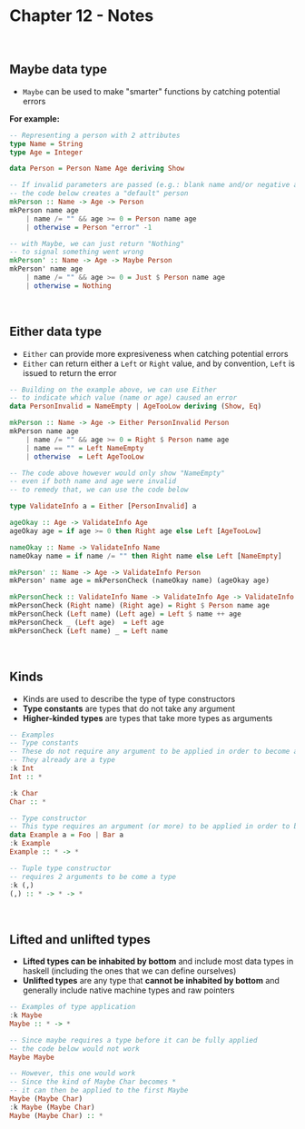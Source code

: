 # Chapter 12 - Notes

</br>

## Maybe data type
- `Maybe` can be used to make "smarter" functions by catching potential errors

**For example:**
```haskell
-- Representing a person with 2 attributes
type Name = String
type Age = Integer

data Person = Person Name Age deriving Show

-- If invalid parameters are passed (e.g.: blank name and/or negative age)
-- the code below creates a "default" person
mkPerson :: Name -> Age -> Person
mkPerson name age
    | name /= "" && age >= 0 = Person name age
    | otherwise = Person "error" -1

-- with Maybe, we can just return "Nothing" 
-- to signal something went wrong
mkPerson' :: Name -> Age -> Maybe Person
mkPerson' name age 
    | name /= "" && age >= 0 = Just $ Person name age
    | otherwise = Nothing
```

<br/>

## Either data type
- `Either` can provide more expresiveness when catching potential errors
- `Either` can return either a `Left` or `Right` value, and by convention, `Left` is issued to return the error

```haskell
-- Building on the example above, we can use Either
-- to indicate which value (name or age) caused an error
data PersonInvalid = NameEmpty | AgeTooLow deriving (Show, Eq)

mkPerson :: Name -> Age -> Either PersonInvalid Person
mkPerson name age 
    | name /= "" && age >= 0 = Right $ Person name age
    | name == "" = Left NameEmpty
    | otherwise  = Left AgeTooLow

-- The code above however would only show "NameEmpty"
-- even if both name and age were invalid
-- to remedy that, we can use the code below

type ValidateInfo a = Either [PersonInvalid] a

ageOkay :: Age -> ValidateInfo Age
ageOkay age = if age >= 0 then Right age else Left [AgeTooLow]

nameOkay :: Name -> ValidateInfo Name
nameOkay name = if name /= "" then Right name else Left [NameEmpty]

mkPerson' :: Name -> Age -> ValidateInfo Person
mkPerson' name age = mkPersonCheck (nameOkay name) (ageOkay age)

mkPersonCheck :: ValidateInfo Name -> ValidateInfo Age -> ValidateInfo Person
mkPersonCheck (Right name) (Right age) = Right $ Person name age
mkPersonCheck (Left name) (Left age) = Left $ name ++ age 
mkPersonCheck _ (Left age)  = Left age
mkPersonCheck (Left name) _ = Left name
```

<br/>

## Kinds
- Kinds are used to describe the type of type constructors
- **Type constants** are types that do not take any argument
- **Higher-kinded types** are types that take more types as arguments

```haskell
-- Examples
-- Type constants
-- These do not require any argument to be applied in order to become a type
-- They already are a type 
:k Int
Int :: *

:k Char
Char :: *

-- Type constructor
-- This type requires an argument (or more) to be applied in order to become a type
data Example a = Foo | Bar a
:k Example
Example :: * -> * 

-- Tuple type constructor
-- requires 2 arguments to be come a type
:k (,)
(,) :: * -> * -> *
```

<br/>

## Lifted and unlifted types
- **Lifted types can be inhabited by bottom** and include most data types in haskell (including the ones that we can define ourselves)
- **Unlifted types** are any type that **cannot be inhabited by bottom** and generally include native machine types and raw pointers

```haskell
-- Examples of type application
:k Maybe
Maybe :: * -> *

-- Since maybe requires a type before it can be fully applied
-- the code below would not work
Maybe Maybe

-- However, this one would work
-- Since the kind of Maybe Char becomes *
-- it can then be applied to the first Maybe
Maybe (Maybe Char)
:k Maybe (Maybe Char)
Maybe (Maybe Char) :: * 
```